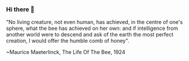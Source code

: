 ### Hi there 👋

<!--
**namamidust/namamidust** is a ✨ _special_ ✨ repository because its `about the topics you'll love` (this file) appears on your GitHub profile.

Here are some ideas to get you started:

- I’m currently a medical aspirant 
- Currently reading books like - self improvement, spirituality, psychology, Haruki Murakami and lot of other books.
- I’m looking to collaborate on blogs
- Ask me anything about Psychology and neuroscience 
- How to reach me: namamidust111@gmail.com
- ⚡ Fun fact: 
-->
"No living creature, not even human, has achieved, in the centre of one's sphere, what the bee has achieved on her own: and if intelligence from another world were to descend and ask of the earth the most perfect creation, I would offer the humble comb of honey".

~Maurice Maeterlinck, 
The Life Of The Bee,
1924
